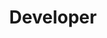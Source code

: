 ---
name: "Michelle Zhuang"
title: "Developer"
group: "member"
img: "michellz.jpg"
github: "michelle-zhuang"
---
